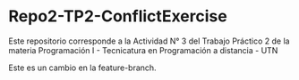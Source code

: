 # Repo2-TP2-ConflictExercise
Este repositorio corresponde a la Actividad N° 3 del Trabajo Práctico 2 de la materia Programación I - Tecnicatura en Programación a distancia - UTN

Este es un cambio en la feature-branch.